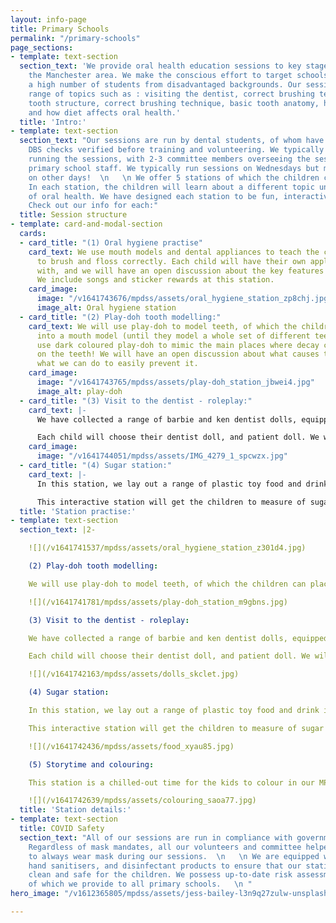 ```yaml
---
layout: info-page
title: Primary Schools
permalink: "/primary-schools"
page_sections:
- template: text-section
  section_text: 'We provide oral health education sessions to key stage 1 pupils in
    the Manchester area. We make the conscious effort to target schools that support
    a high number of students from disadvantaged backgrounds. Our sessions cover a
    range of topics such as : visiting the dentist, correct brushing technique, basic
    tooth structure, correct brushing technique, basic tooth anatomy, how decay develops
    and how diet affects oral health.'
  title: 'Intro:'
- template: text-section
  section_text: "Our sessions are run by dental students, of whom have all had advanced
    DBS checks verified before training and volunteering. We typically have 5 volunteers
    running the sessions, with 2-3 committee members overseeing the session alongside
    primary school staff. We typically run sessions on Wednesdays but may have availability
    on other days!  \n   \n We offer 5 stations of which the children can rotate around.
    In each station, the children will learn about a different topic under the umbrella
    of oral health. We have designed each station to be fun, interactive, and informative!
    Check out our info for each:"
  title: Session structure
- template: card-and-modal-section
  cards:
  - card_title: "(1) Oral hygiene practise"
    card_text: We use mouth models and dental appliances to teach the children how
      to brush and floss correctly. Each child will have their own appliances to practice
      with, and we will have an open discussion about the key features of a good routine.
      We include songs and sticker rewards at this station.
    card_image:
      image: "/v1641743676/mpdss/assets/oral_hygiene_station_zp8chj.jpg"
      image_alt: Oral hygiene station
  - card_title: "(2) Play-doh tooth modelling:"
    card_text: We will use play-doh to model teeth, of which the children can place
      into a mouth model (until they model a whole set of different teeth). We will
      use dark coloured play-doh to mimic the main places where decay can develop
      on the teeth! We will have an open discussion about what causes the decay, and
      what we can do to easily prevent it.
    card_image:
      image: "/v1641743765/mpdss/assets/play-doh_station_jbwei4.jpg"
      image_alt: play-doh
  - card_title: "(3) Visit to the dentist - roleplay:"
    card_text: |-
      We have collected a range of barbie and ken dentist dolls, equipped with dentist surgery set ups and child patients! The dentist dolls have been selected to represent different genders, races, and disabilities, which mimics the diversity of dentists in the real world.

      Each child will choose their dentist doll, and patient doll. We will then act out the different steps involved in a dentist visit. We will have a look at different tools that a dentist might use and we will use approachable language in order to dispel the idea that visiting the dentist is a scary experience.
    card_image:
      image: "/v1641744051/mpdss/assets/IMG_4279_1_spcwzx.jpg"
  - card_title: "(4) Sugar station:"
    card_text: |-
      In this station, we lay out a range of plastic toy food and drink items on the table. Each child will be tasked with a range of different games designed to look at the sugar content of certain items. We will also look at how sugar can negatively affect the teeth, as well as other body parts.

      This interactive station will get the children to measure of sugar content on a food weighing scale, and we will compare this to the recommended intake for a child of their age.
  title: 'Station practise:'
- template: text-section
  section_text: |2-

    ![](/v1641741537/mpdss/assets/oral_hygiene_station_z301d4.jpg)

    (2) Play-doh tooth modelling:

    We will use play-doh to model teeth, of which the children can place into a mouth model (until they model a whole set of different teeth). We will use dark coloured play-doh to mimic the main places where decay can develop on the teeth! We will have an open discussion about what causes the decay, and what we can do to easily prevent it.

    ![](/v1641741781/mpdss/assets/play-doh_station_m9gbns.jpg)

    (3) Visit to the dentist - roleplay:

    We have collected a range of barbie and ken dentist dolls, equipped with dentist surgery set ups and child patients! The dentist dolls have been selected to represent different genders, races, and disabilities, which mimics the diversity of dentists in the real world.

    Each child will choose their dentist doll, and patient doll. We will then act out the different steps involved in a dentist visit. We will have a look at different tools that a dentist might use and we will use approachable language in order to dispel the idea that visiting the dentist is a scary experience.

    ![](/v1641742163/mpdss/assets/dolls_skclet.jpg)

    (4) Sugar station:

    In this station, we lay out a range of plastic toy food and drink items on the table. Each child will be tasked with a range of different games designed to look at the sugar content of certain items. We will also look at how sugar can negatively affect the teeth, as well as other body parts.

    This interactive station will get the children to measure of sugar content on a food weighing scale, and we will compare this to the recommended intake for a child of their age.

    ![](/v1641742436/mpdss/assets/food_xyau85.jpg)

    (5) Storytime and colouring:

    This station is a chilled-out time for the kids to colour in our MPDSS-designed colouring sheets whilst also listening to a story based on the theme of dentistry and good oral health. It will provide the opportunity of volunteers to ask what the children have learnt.

    ![](/v1641742639/mpdss/assets/colouring_saoa77.jpg)
  title: 'Station details:'
- template: text-section
  title: COVID Safety
  section_text: "All of our sessions are run in compliance with governmental guidelines.
    Regardless of mask mandates, all our volunteers and committee helpers will continue
    to always wear mask during our sessions.  \n   \n We are equipped with spare masks,
    hand sanitisers, and disinfectant products to ensure that our stations remain
    clean and safe for the children. We possess up-to-date risk assessment forms,
    of which we provide to all primary schools.   \n "
hero_image: "/v1612365805/mpdss/assets/jess-bailey-l3n9q27zulw-unsplash.jpg"

---
```

